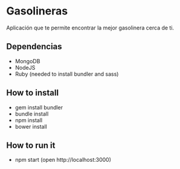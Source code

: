 # Gasolineras
Aplicación que te permite encontrar la mejor gasolinera cerca de ti.

Dependencias
------------
* MongoDB
* NodeJS
* Ruby (needed to install bundler and sass)

How to install
--------------
* gem install bundler
* bundle install
* npm install
* bower install

How to run it
-------------
* npm start (open http://localhost:3000)
